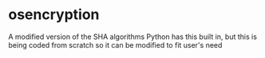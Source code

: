 # osencryption
A modified version of the SHA algorithms
Python has this built in, but this is being coded from scratch so it can be modified to fit user's need
